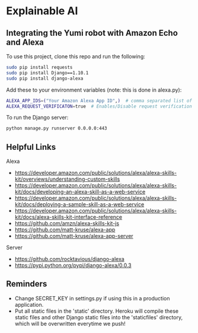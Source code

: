 # Explainable AI
## Integrating the Yumi robot with Amazon Echo and Alexa

To use this project, clone this repo and run the following:

```bash
sudo pip install requests
sudo pip install Django==1.10.1
sudo pip install django-alexa
```


Add these to your environment variables (note: this is done in alexa.py):

```bash
ALEXA_APP_IDS=("Your Amazon Alexa App ID",)  # comma separated list of app id's
ALEXA_REQUEST_VERIFICATON=true  # Enables/Disable request verification
```


To run the Django server:

```bash
python manage.py runserver 0.0.0.0:443
```


## Helpful Links
Alexa
* https://developer.amazon.com/public/solutions/alexa/alexa-skills-kit/overviews/understanding-custom-skills
* https://developer.amazon.com/public/solutions/alexa/alexa-skills-kit/docs/developing-an-alexa-skill-as-a-web-service
* https://developer.amazon.com/public/solutions/alexa/alexa-skills-kit/docs/deploying-a-sample-skill-as-a-web-service
* https://developer.amazon.com/public/solutions/alexa/alexa-skills-kit/docs/alexa-skills-kit-interface-reference
* https://github.com/amzn/alexa-skills-kit-js
* https://github.com/matt-kruse/alexa-app
* https://github.com/matt-kruse/alexa-app-server

Server
* https://github.com/rocktavious/django-alexa
* https://pypi.python.org/pypi/django-alexa/0.0.3

## Reminders

* Change SECRET_KEY in settings.py if using this in a production application.
* Put all static files in the 'static' directory. Heroku will compile these static files and other Django static files into the 'staticfiles' directory, which will be overwritten everytime we push!

